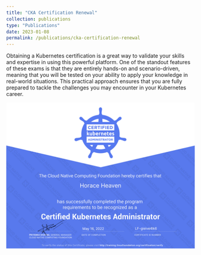 ```yaml
---
title: "CKA Certification Renewal"
collection: publications
type: "Publications"
date: 2023-01-08
permalink: /publications/cka-certification-renewal
---
```


Obtaining a Kubernetes certification is a great way to validate your skills and expertise in using this powerful platform. One of the standout features of these exams is that they are entirely hands-on and scenario-driven, meaning that you will be tested on your ability to apply your knowledge in real-world situations. This practical approach ensures that you are fully prepared to tackle the challenges you may encounter in your Kubernetes career.

![cka certification renewal](./horace-heaven-db71f277-2c2a-4015-8f47-7e8800da0bf6-certificate.jpg "CKA Certification Renewal")